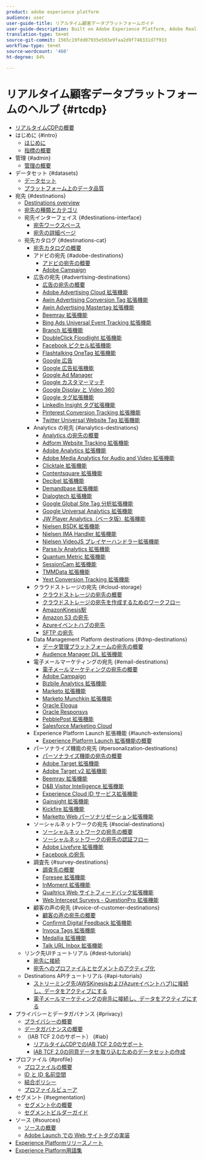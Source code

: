 ```yaml
---
product: adobe experience platform
audience: user
user-guide-title: リアルタイム顧客データプラットフォームガイド
user-guide-description: Built on Adobe Experience Platform, Adobe Real-time Customer Data Platform (Real-time CDP) helps companies bring together known and anonymous data from multiple enterprise sources in order to create customer profiles that can be used to provide personalized customer experiences across all channels and devices in real time.
translation-type: tm+mt
source-git-commit: 1565c19fdd07935e503e9faa2d9f748331d7f933
workflow-type: tm+mt
source-wordcount: '460'
ht-degree: 84%

---
```



# リアルタイム顧客データプラットフォームのヘルプ {#rtcdp}

* [リアルタイムCDPの概要](overview.md)
* はじめに {#intro}
   * [はじめに](get-started.md)
   * [指標の概要](home-page-dashboards.md)
* 管理 {#admin}
   * [管理の概要](administration/admin-overview.md)
* データセット {#datasets}
   * [データセット](datasets/dataset.md)
   * [プラットフォーム上のデータ品質](datasets/data-quality.md)
* 宛先 {#destinations}
   * [Destinations overview](destinations/destinations-overview.md)
   * [宛先の種類とカテゴリ ](/help/rtcdp/destinations/destination-types.md)
   * 宛先インターフェイス {#destinations-interface}
      * [宛先ワークスペース](destinations/destinations-workspace.md)
      * [宛先の詳細ページ](destinations/destination-details-page.md)
   * 宛先カタログ {#destinations-cat}
      * [宛先カタログの概要](destinations/destinations-catalog.md)
      * アドビの宛先 {#adobe-destinations}
         * [アドビの宛先の概要](destinations/adobe-destinations.md)
         * [Adobe Campaign](destinations/adobe-campaign-destination.md)
      * 広告の宛先 {#advertising-destinations}
         * [広告の宛先の概要](destinations/advertising-destinations.md)
         * [Adobe Advertising Cloud 拡張機能](/help/rtcdp/destinations/adobe-advertising-cloud-extension.md)
         * [Awin Advertising Conversion Tag 拡張機能](/help/rtcdp/destinations/awin-conversiontag-extension.md)
         * [Awin Advertising Mastertag 拡張機能](/help/rtcdp/destinations/awin-mastertag-extension.md)
         * [Beemray 拡張機能](/help/rtcdp/destinations/beemray-extension.md)
         * [Bing Ads Universal Event Tracking 拡張機能](/help/rtcdp/destinations/bing-ads-extension.md)
         * [Branch 拡張機能](/help/rtcdp/destinations/branch-extension.md)
         * [DoubleClick Floodlight 拡張機能](/help/rtcdp/destinations/doubleclick-floodlight-extension.md)
         * [Facebook ピクセル拡張機能](/help/rtcdp/destinations/facebook-pixel-extension.md)
         * [Flashtalking OneTag 拡張機能](/help/rtcdp/destinations/flashtalking-extension.md)
         * [Google 広告](/help/rtcdp/destinations/google-ads-destination.md)
         * [Google 広告拡張機能](/help/rtcdp/destinations/google-ads-extension.md)
         * [Google Ad Manager](/help/rtcdp/destinations/google-ad-manager-destination.md)
         * [Google カスタマーマッチ](/help/rtcdp/destinations/google-customer-match-destination.md)
         * [Google Display と Video 360](/help/rtcdp/destinations/google-dv360-destination.md)
         * [Google タグ拡張機能](/help/rtcdp/destinations/gtag-advertising-extension.md)
         * [LinkedIn Insight タグ拡張機能](/help/rtcdp/destinations/linkedin-extension.md)
         * [Pinterest Conversion Tracking 拡張機能](destinations/pinterest-extension.md)
         * [Twitter Universal Website Tag 拡張機能](destinations/twitter-uwt-extension.md)
      * Analytics の宛先 {#analytics-destinations}
         * [Analytics の宛先の概要](destinations/analytics-destinations.md)
         * [Adform Website Tracking 拡張機能](/help/rtcdp/destinations/adform-extension.md)
         * [Adobe Analytics 拡張機能](/help/rtcdp/destinations/adobe-analytics-extension.md)
         * [Adobe Media Analytics for Audio and Video 拡張機能](/help/rtcdp/destinations/adobe-video-analytics-extension.md)
         * [Clicktale 拡張機能](/help/rtcdp/destinations/clicktale-extension.md)
         * [Contentsquare 拡張機能](/help/rtcdp/destinations/contentsquare-extension.md)
         * [Decibel 拡張機能](/help/rtcdp/destinations/decibel-extension.md)
         * [Demandbase 拡張機能](/help/rtcdp/destinations/demandbase-extension.md)
         * [Dialogtech 拡張機能](/help/rtcdp/destinations/dialogtech-extension.md)
         * [Google Global Site Tag 分析拡張機能](/help/rtcdp/destinations/gtag-analytics-extension.md)
         * [Google Universal Analytics 拡張機能](/help/rtcdp/destinations/google-universal-analytics-extension.md)
         * [JW Player Analytics（ベータ版）拡張機能](/help/rtcdp/destinations/jw-player-analytics-extension.md)
         * [Nielsen BSDK 拡張機能](destinations/nielsen-bsdk-extension.md)
         * [Nielsen IMA Handler 拡張機能](destinations/nielsen-ima-extension.md)
         * [Nielsen VideoJS プレイヤーハンドラー拡張機能](destinations/nielsen-videojs-extension.md)
         * [Parse.ly Analytics 拡張機能](destinations/parsely-extension.md)
         * [Quantum Metric 拡張機能](destinations/quantum-metric-extension.md)
         * [SessionCam 拡張機能](destinations/sessioncam-extension.md)
         * [TMMData 拡張機能](destinations/tmmdata-extension.md)
         * [Yext Conversion Tracking 拡張機能](destinations/yext-extension.md)
      * クラウドストレージの宛先 {#cloud-storage}
         * [クラウドストレージの宛先の概要](destinations/cloud-storage-destinations.md)
         * [クラウドストレージの宛先を作成するためのワークフロー](/help/rtcdp/destinations/cloud-storage-destinations-workflow.md)
         * [AmazonKinesis駅](/help/rtcdp/destinations/amazon-kinesis-destination.md)
         * [Amazon S3 の宛先](destinations/amazon-s3-destination.md)
         * [Azureイベントハブの宛先](/help/rtcdp/destinations/azure-event-hubs-destination.md)
         * [SFTP の宛先](destinations/sftp-destination.md)
      * Data Management Platform destinations {#dmp-destinations}
         * [データ管理プラットフォームの宛先の概要](destinations/dmp-destinations.md)
         * [Audience Manager DIL 拡張機能](/help/rtcdp/destinations/aam-dil-extension.md)
      * 電子メールマーケティングの宛先 {#email-destinations}
         * [電子メールマーケティングの宛先の概要](destinations/email-marketing-destinations.md)
         * [Adobe Campaign](destinations/adobe-campaign-destination.md)
         * [Bizbile Analytics 拡張機能](/help/rtcdp/destinations/bizible-extension.md)
         * [Marketo 拡張機能](destinations/marketo-extension.md)
         * [Marketo Munchkin 拡張機能](destinations/marketo-munchkin-extension.md)
         * [Oracle Eloqua](destinations/oracle-eloqua-destination.md)
         * [Oracle Responsys](destinations/oracle-responsys-destination.md)
         * [PebblePost 拡張機能](destinations/pebblepost-extension.md)
         * [Salesforce Marketing Cloud](destinations/salesforce-marketing-cloud-destination.md)
      * Experience Platform Launch 拡張機能 {#launch-extensions}
         * [Experience Platform Launch 拡張機能の概要](/help/rtcdp/destinations/experience-platform-launch-extensions.md)
      * パーソナライズ機能の宛先 {#personalization-destinations}
         * [パーソナライズ機能の宛先の概要](/help/rtcdp/destinations/personalization-destinations.md)
         * [Adobe Target 拡張機能](/help/rtcdp/destinations/adobe-target-extension.md)
         * [Adobe Target v2 拡張機能](/help/rtcdp/destinations/adobe-target-v2-extension.md)
         * [Beemray 拡張機能](/help/rtcdp/destinations/beemray-extension.md)
         * [D&amp;B Visitor Intelligence 拡張機能](/help/rtcdp/destinations/dnb-extension.md)
         * [Experience Cloud ID サービス拡張機能](/help/rtcdp/destinations/adobe-ecid-extension.md)
         * [Gainsight 拡張機能](/help/rtcdp/destinations/gainsight-extension.md)
         * [Kickfire 拡張機能](/help/rtcdp/destinations/kickfire-extension.md)
         * [Marketto Web パーソナリゼーション拡張機能](destinations/marketo-web-personalization-extension.md)
      * ソーシャルネットワークの宛先 {#social-destinations}
         * [ソーシャルネットワークの宛先の概要](/help/rtcdp/destinations/social-network-destinations.md)
         * [ソーシャルネットワークの宛先の認証フロー](/help/rtcdp/destinations/social-network-destinations-workflow.md)
         * [Adobe Livefyre 拡張機能](/help/rtcdp/destinations/adobe-livefyre-extension.md)
         * [Facebook の宛先](/help/rtcdp/destinations/facebook-destination.md)
      * 調査先 {#survey-destinations}
         * [調査先の概要](/help/rtcdp/destinations/survey-destinations.md)
         * [Foresee 拡張機能](/help/rtcdp/destinations/foresee-extension.md)
         * [InMoment 拡張機能](/help/rtcdp/destinations/inmoment-extension.md)
         * [Qualtrics Web サイトフィードバック拡張機能](destinations/qualtrics-extension.md)
         * [Web Intercept Surveys - QuestionPro 拡張機能](/help/rtcdp/destinations/web-intercept-surveys-extension.md)
      * 顧客の声の宛先 {#voice-of-customer-destinations}
         * [顧客の声の宛先の概要](/help/rtcdp/destinations/voice-of-customer-destinations.md)
         * [Confirmit Digital Feedback 拡張機能](/help/rtcdp/destinations/confirmit-digital-feedback-extension.md)
         * [Invoca Tags 拡張機能](/help/rtcdp/destinations/invoca-extension.md)
         * [Medallia 拡張機能](destinations/medallia-extension.md)
         * [Talk URL Inbox 拡張機能](destinations/talkurl-extension.md)
   * リンク先UIチュートリアル {#dest-tutorials}
      * [宛先に接続](/help/rtcdp/destinations/connect-destination.md)
      * [宛先へのプロファイルとセグメントのアクティブ化](destinations/activate-destinations.md)
   * Destinations APIチュートリアル {#api-tutorials}
      * [ストリーミング先(AWSKinesisおよびAzureイベントハブ)に接続し、データをアクティブにする](/help/rtcdp/destinations/streaming-destinations-api-tutorial.md)
      * [電子メールマーケティングの宛先に接続し、データをアクティブにする](/help/rtcdp/destinations/email-marketing-api.md)
* プライバシーとデータガバナンス {#privacy}
   * [プライバシーの概要](privacy/privacy-overview.md)
   * [データガバナンスの概要](privacy/data-governance-overview.md)
   * （IAB TCF 2.0のサポート） {#iab}
      * [リアルタイムCDPでのIAB TCF 2.0のサポート](privacy/iab/overview.md)
      * [IAB TCF 2.0の同意データを取り込むためのデータセットの作成](privacy/iab/dataset-preparation.md)
* プロファイル {#profile}
   * [プロファイルの概要](profile/profile-overview.md)
   * [ID と ID 名前空間](profile/identities-overview.md)
   * [結合ポリシー](profile/merge-policies.md)
   * [プロファイルビューア](profile/profile-viewer.md)
* セグメント {#segmentation}
   * [セグメント化の概要](segmentation/segmentation-overview.md)
   * [セグメントビルダーガイド](segmentation/segment-builder-guide.md)
* ソース {#sources}
   * [ソースの概要](sources/sources-overview.md)
   * [Adobe Launch での Web サイトタグの実装](sources/launch.md)
* [Experience Platformリリースノート](https://docs.adobe.com/content/help/ja-JP/experience-platform/release-notes/latest.html)
* [Experience Platform用語集](https://docs.adobe.com/content/help/ja-JP/experience-platform/landing/glossary.html)
